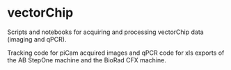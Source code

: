 # vectorChip

Scripts and notebooks for acquiring and processing vectorChip data (imaging and qPCR).

Tracking code for piCam acquired images and qPCR code for xls exports of the AB StepOne machine and the BioRad CFX machine.
